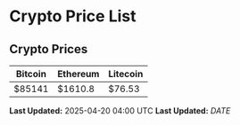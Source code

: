 # Crypto Price List

## Crypto Prices
| Bitcoin | Ethereum | Litecoin |
| ------- | -------- | -------- |
| $85141 | $1610.8 | $76.53 |
**Last Updated:** 2025-04-20 04:00 UTC
**Last Updated:** $DATE$
